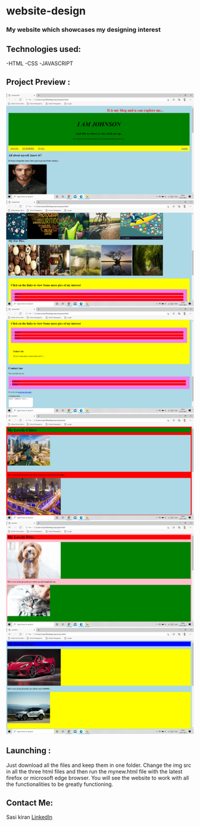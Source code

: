 # website-design
### My website which showcases my designing interest

## Technologies used:
 -HTML
 -CSS
 -JAVASCRIPT
## Project Preview :
![Test Image 1](https://github.com/sasikiran1998/website-design/blob/main/Screenshot%20(8).png)
![Test Image 2](https://github.com/sasikiran1998/website-design/blob/main/Screenshot%20(9).png)
![Test Image 3](https://github.com/sasikiran1998/website-design/blob/main/Screenshot%20(10).png)
![Test Image 4](https://github.com/sasikiran1998/website-design/blob/main/Screenshot%20(11).png)
![Test Image 5](https://github.com/sasikiran1998/website-design/blob/main/Screenshot%20(12).png)
![Test Image 6](https://github.com/sasikiran1998/website-design/blob/main/Screenshot%20(13).png)
## Launching :
Just download all the files and keep them in one folder. Change the img src in all the three html files and then run the mynew.html file with the latest firefox or microsoft edge browser. You will see the website to work with all the functionalities to be greatly functioning.

## Contact Me:
Sasi kiran [LinkedIn](https://www.linkedin.com/in/sasi-kiran-a2a2121a4/)
